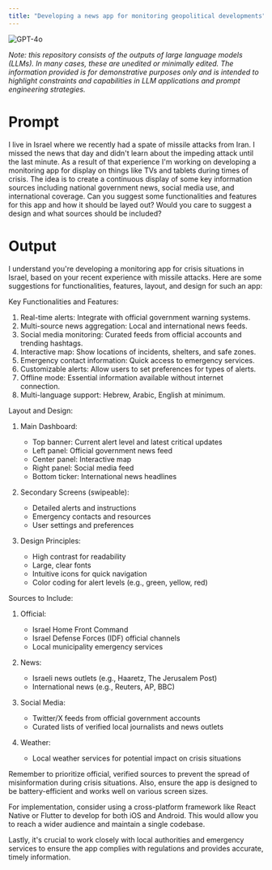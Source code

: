 ```yaml
---
title: "Developing a news app for monitoring geopolitical developments"
---
```

![GPT-4o](https://img.shields.io/badge/GPT--4o-3333FF?style=for-the-badge&logo=openai&logoColor=white)



*Note: this repository consists of the outputs of large language models (LLMs). In many cases, these are unedited or minimally edited. The information provided is for demonstrative purposes only and is intended to highlight constraints and capabilities in LLM applications and prompt engineering strategies.*


# Prompt

I live in Israel where we recently had a spate of missile attacks from Iran. I missed the news that day and didn't learn about the impeding attack until the last minute. As a result of that experience I'm working on developing a monitoring app for display on things like TVs and tablets during times of crisis. The idea is to create a continuous display of some key information sources including national government news, social media use, and international coverage. Can you suggest some functionalities and features for this app and how it should be layed out? Would you care to suggest a design and what sources should be included?

# Output

I understand you're developing a monitoring app for crisis situations in Israel, based on your recent experience with missile attacks. Here are some suggestions for functionalities, features, layout, and design for such an app:

Key Functionalities and Features:

1. Real-time alerts: Integrate with official government warning systems.
2. Multi-source news aggregation: Local and international news feeds.
3. Social media monitoring: Curated feeds from official accounts and trending hashtags.
4. Interactive map: Show locations of incidents, shelters, and safe zones.
5. Emergency contact information: Quick access to emergency services.
6. Customizable alerts: Allow users to set preferences for types of alerts.
7. Offline mode: Essential information available without internet connection.
8. Multi-language support: Hebrew, Arabic, English at minimum.

Layout and Design:

1. Main Dashboard:
   - Top banner: Current alert level and latest critical updates
   - Left panel: Official government news feed
   - Center panel: Interactive map
   - Right panel: Social media feed
   - Bottom ticker: International news headlines

2. Secondary Screens (swipeable):
   - Detailed alerts and instructions
   - Emergency contacts and resources
   - User settings and preferences

3. Design Principles:
   - High contrast for readability
   - Large, clear fonts
   - Intuitive icons for quick navigation
   - Color coding for alert levels (e.g., green, yellow, red)

Sources to Include:

1. Official: 
   - Israel Home Front Command
   - Israel Defense Forces (IDF) official channels
   - Local municipality emergency services

2. News:
   - Israeli news outlets (e.g., Haaretz, The Jerusalem Post)
   - International news (e.g., Reuters, AP, BBC)

3. Social Media:
   - Twitter/X feeds from official government accounts
   - Curated lists of verified local journalists and news outlets

4. Weather:
   - Local weather services for potential impact on crisis situations

Remember to prioritize official, verified sources to prevent the spread of misinformation during crisis situations. Also, ensure the app is designed to be battery-efficient and works well on various screen sizes.

For implementation, consider using a cross-platform framework like React Native or Flutter to develop for both iOS and Android. This would allow you to reach a wider audience and maintain a single codebase.

Lastly, it's crucial to work closely with local authorities and emergency services to ensure the app complies with regulations and provides accurate, timely information.
 